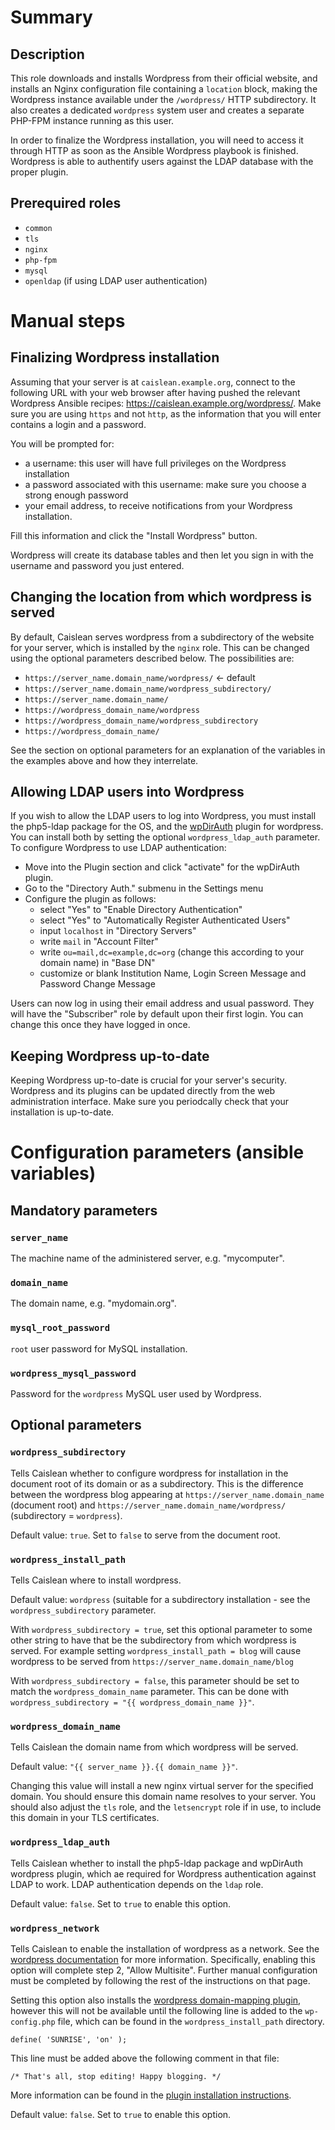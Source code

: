 # Summary

## Description

This role downloads and installs Wordpress from their official website, and
installs an Nginx configuration file containing a `location` block, making the
Wordpress instance available under the `/wordpress/` HTTP subdirectory. It also
creates a dedicated `wordpress` system user and creates a separate PHP-FPM
instance running as this user.

In order to finalize the Wordpress installation, you will need to access it
through HTTP as soon as the Ansible Wordpress playbook is finished. Wordpress is
able to authentify users against the LDAP database with the proper plugin.

## Prerequired roles

- `common`
- `tls`
- `nginx`
- `php-fpm`
- `mysql`
- `openldap` (if using LDAP user authentication)

# Manual steps

## Finalizing Wordpress installation

Assuming that your server is at `caislean.example.org`, connect to the following
URL with your web browser after having pushed the relevant Wordpress Ansible
recipes: <https://caislean.example.org/wordpress/>. Make sure you are using
`https` and not `http`, as the information that you will enter contains a login
and a password.

You will be prompted for:

- a username: this user will have full privileges on the Wordpress installation
- a password associated with this username: make sure you choose a strong enough
  password
- your email address, to receive notifications from your Wordpress installation.

Fill this information and click the "Install Wordpress" button.

Wordpress will create its database tables and then let you sign in with the
username and password you just entered.

## Changing the location from which wordpress is served

By default, Caislean serves wordpress from a subdirectory of the website for
your server, which is installed by the `nginx` role. This can be changed using
the optional parameters described below. The possibilities are:

- `https://server_name.domain_name/wordpress/` <- default
- `https://server_name.domain_name/wordpress_subdirectory/`
- `https://server_name.domain_name/`
- `https://wordpress_domain_name/wordpress`
- `https://wordpress_domain_name/wordpress_subdirectory`
- `https://wordpress_domain_name/`

See the section on optional parameters for an explanation of the variables in
the examples above and how they interrelate.

## Allowing LDAP users into Wordpress

If you wish to allow the LDAP users to log into Wordpress, you must install the
php5-ldap package for the OS, and the
[wpDirAuth](https://wordpress.org/plugins/wpdirauth/) plugin for wordpress. You
can install both by setting the optional `wordpress_ldap_auth` parameter. To
configure Wordpress to use LDAP authentication:

- Move into the Plugin section and click "activate" for the wpDirAuth plugin.
- Go to the "Directory Auth." submenu in the Settings menu
- Configure the plugin as follows:
    - select "Yes" to "Enable Directory Authentication"
    - select "Yes" to "Automatically Register Authenticated Users"
    - input `localhost` in "Directory Servers"
    - write `mail` in "Account Filter"
    - write `ou=mail,dc=example,dc=org` (change this according to your domain
      name) in "Base DN"
    - customize or blank Institution Name, Login Screen Message and Password
      Change Message

Users can now log in using their email address and usual password. They will have
the "Subscriber" role by default upon their first login. You can change this
once they have logged in once.

## Keeping Wordpress up-to-date

Keeping Wordpress up-to-date is crucial for your server's security. Wordpress
and its plugins can be updated directly from the web administration interface.
Make sure you periodcally check that your installation is up-to-date.

# Configuration parameters (ansible variables)

## Mandatory parameters

### `server_name`

The machine name of the administered server, e.g. "mycomputer".

### `domain_name`

The domain name, e.g. "mydomain.org".

### `mysql_root_password`

`root` user password for MySQL installation.

### `wordpress_mysql_password`

Password for the `wordpress` MySQL user used by Wordpress.

## Optional parameters

### `wordpress_subdirectory`

Tells Caislean whether to configure wordpress for installation in the document
root of its domain or as a subdirectory. This is the difference between the
wordpress blog appearing at `https://server_name.domain_name` (document root)
and `https://server_name.domain_name/wordpress/` (subdirectory = `wordpress`).

Default value: `true`. Set to `false` to serve from the document root.

### `wordpress_install_path`

Tells Caislean where to install wordpress.

Default value: `wordpress` (suitable for a subdirectory installation - see the
`wordpress_subdirectory` parameter.

With `wordpress_subdirectory = true`, set this optional parameter to some other
string to have that be the subdirectory from which wordpress is served. For
example setting `wordpress_install_path = blog` will cause wordpress to be
served from `https://server_name.domain_name/blog`

With `wordpress_subdirectory = false`, this parameter should be set to match
the `wordpress_domain_name` parameter. This can be done with
`wordpress_subdirectory = "{{ wordpress_domain_name }}"`.

### `wordpress_domain_name`

Tells Caislean the domain name from which wordpress will be served.

Default value: `"{{ server_name }}.{{ domain_name }}"`.

Changing this value will install a new nginx virtual server for the specified
domain. You should ensure this domain name resolves to your server.  You should
also adjust the `tls` role, and the `letsencrypt` role if in use, to include
this domain in your TLS certificates.

### `wordpress_ldap_auth`

Tells Caislean whether to install the php5-ldap package and wpDirAuth wordpress
plugin, which ae required for Wordpress authentication against LDAP to work.
LDAP authentication depends on the `ldap` role.

Default value: `false`. Set to `true` to enable this option.

### `wordpress_network`

Tells Caislean to enable the installation of wordpress as a network.  See the
[wordpress documentation](http://codex.wordpress.org/Create_A_Network) for more
information. Specifically, enabling this option will complete step 2, "Allow
Multisite". Further manual configuration must be completed by following the
rest of the instructions on that page.

Setting this option also installs the [wordpress domain-mapping
plugin](https://wordpress.org/plugins/wordpress-mu-domain-mapping/), however
this will not be available until the following line is added to the
`wp-config.php` file, which can be found in the `wordpress_install_path`
directory.

`define( 'SUNRISE', 'on' );`

This line must be added above the following comment in that file:

`/* That's all, stop editing! Happy blogging. */`

More information can be found in the [plugin installation
instructions](https://wordpress.org/plugins/wordpress-mu-domain-mapping/installation/).

Default value: `false`. Set to `true` to enable this option.
